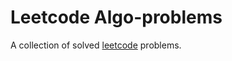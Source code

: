 # Leetcode Algo-problems

A collection of solved [leetcode](https://leetcode.com/problemset/all) problems.

